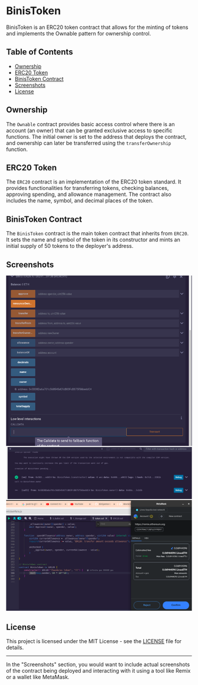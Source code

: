 # BinisToken

BinisToken is an ERC20 token contract that allows for the minting of tokens and implements the Ownable pattern for ownership control.

## Table of Contents

- [Ownership](#ownership)
- [ERC20 Token](#erc20-token)
- [BinisToken Contract](#binistoken-contract)
- [Screenshots](#screenshots)
- [License](#license)

## Ownership <a name="ownership"></a>

The `Ownable` contract provides basic access control where there is an account (an owner) that can be granted exclusive access to specific functions. The initial owner is set to the address that deploys the contract, and ownership can later be transferred using the `transferOwnership` function.

## ERC20 Token <a name="erc20-token"></a>

The `ERC20` contract is an implementation of the ERC20 token standard. It provides functionalities for transferring tokens, checking balances, approving spending, and allowance management. The contract also includes the name, symbol, and decimal places of the token.

## BinisToken Contract <a name="binistoken-contract"></a>

The `BinisToken` contract is the main token contract that inherits from `ERC20`. It sets the name and symbol of the token in its constructor and mints an initial supply of 50 tokens to the deployer's address.

## Screenshots <a name="screenshots"></a>
![alt text](image.png)
![alt text](image-1.png)
![alt text](image-2.png)



## License <a name="license"></a>

This project is licensed under the MIT License - see the [LICENSE](LICENSE) file for details.

---

In the "Screenshots" section, you would want to include actual screenshots of the contract being deployed and interacting with it using a tool like Remix or a wallet like MetaMask.